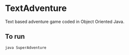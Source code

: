 # TextAdventure
Text based adventure game coded in Object Oriented Java.

## To run
```java SuperAdventure```
